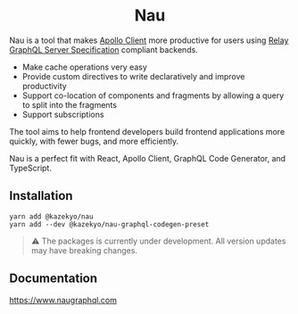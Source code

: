 
<h1 align="center">
Nau
</h1>

Nau is a tool that makes [Apollo Client](https://github.com/apollographql/apollo-client) more productive for users using [Relay GraphQL Server Specification](https://relay.dev/docs/guides/graphql-server-specification) compliant backends.

- Make cache operations very easy
- Provide custom directives to write declaratively and improve productivity
- Support co-location of components and fragments by allowing a query to split into the fragments
- Support subscriptions

The tool aims to help frontend developers build frontend applications more quickly, with fewer bugs, and more efficiently.

Nau is a perfect fit with React, Apollo Client, GraphQL Code Generator, and TypeScript.


## Installation
```
yarn add @kazekyo/nau
yarn add --dev @kazekyo/nau-graphql-codegen-preset
```

> ⚠️ The packages is currently under development. All version updates may have breaking changes.

## Documentation
https://www.naugraphql.com

